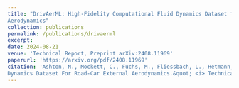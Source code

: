 ```yaml
---
title: "DrivAerML: High-Fidelity Computational Fluid Dynamics Dataset for Road-Car External
Aerodynamics"
collection: publications
permalink: /publications/drivaerml
excerpt:
date: 2024-08-21
venue: 'Technical Report, Preprint arXiv:2408.11969'
paperurl: 'https://arxiv.org/pdf/2408.11969'
citation: 'Ashton, N., Mockett, C., Fuchs, M., Fliessbach, L., Hetmann, H., Knacke, T., Schönwald, N., Skaperdas, V., Fotiadis, G., Walle, A., Hupertz, B. <b>Maddix, D.C.</b>, Yu, P., (2024). &quot;DrivAerML: High-Fidelity Computational Fluid
Dynamics Dataset For Road-Car External Aerodynamics.&quot; <i> Technical Report, Preprint arXiv:2408.11969</i>.'
---
```

